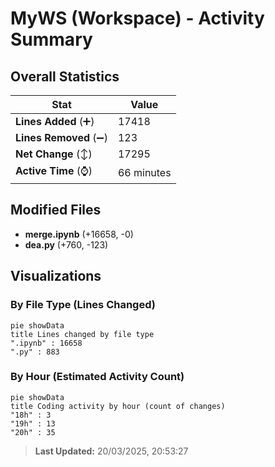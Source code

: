 # MyWS (Workspace) - Activity Summary 

## Overall Statistics

| Stat                   | Value                                                             |
| ---------------------- | ----------------------------------------------------------------- |
| **Lines Added** (➕)   | 17418                                          |
| **Lines Removed** (➖) | 123                                        |
| **Net Change** (↕)    | 17295                |
| **Active Time** (⌚)   | 66 minutes |


## Modified Files
- **merge.ipynb** (+16658, -0)
- **dea.py** (+760, -123)

## Visualizations

### By File Type (Lines Changed)

```mermaid
pie showData
title Lines changed by file type
".ipynb" : 16658
".py" : 883
```

### By Hour (Estimated Activity Count)

```mermaid
pie showData
title Coding activity by hour (count of changes)
"18h" : 3
"19h" : 13
"20h" : 35
```


> **Last Updated:** 20/03/2025, 20:53:27